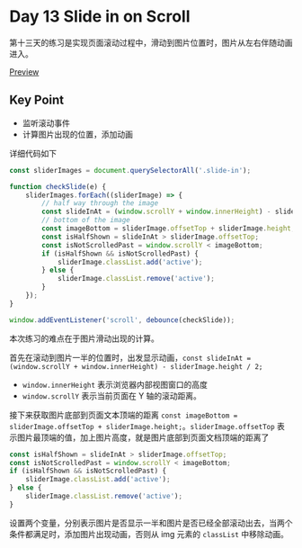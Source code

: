 # Day 13 Slide in on Scroll

第十三天的练习是实现页面滚动过程中，滑动到图片位置时，图片从左右伴随动画进入。

[Preview](http://htmlpreview.github.io/?https://github.com/shiwei93/JavaScript30/blob/master/13%20-%20Slide%20in%20on%20Scroll/index.html)

## Key Point

 * 监听滚动事件
 * 计算图片出现的位置，添加动画

详细代码如下 

``` javascript
const sliderImages = document.querySelectorAll('.slide-in');

function checkSlide(e) {
    sliderImages.forEach((sliderImage) => {
        // half way through the image
        const slideInAt = (window.scrollY + window.innerHeight) - sliderImage.height / 2;
        // bottom of the image
        const imageBottom = sliderImage.offsetTop + sliderImage.height;
        const isHalfShown = slideInAt > sliderImage.offsetTop;
        const isNotScrolledPast = window.scrollY < imageBottom;
        if (isHalfShown && isNotScrolledPast) {
            sliderImage.classList.add('active');
        } else {
            sliderImage.classList.remove('active');
        }
    });
}

window.addEventListener('scroll', debounce(checkSlide));
```

本次练习的难点在于图片滑动出现的计算。

首先在滚动到图片一半的位置时，出发显示动画，`const slideInAt = (window.scrollY + window.innerHeight) - sliderImage.height / 2;`

 * `window.innerHeight` 表示浏览器内部视图窗口的高度
 * `window.scrollY` 表示当前页面在 Y 轴的滚动距离。

接下来获取图片底部到页面文本顶端的距离 `const imageBottom = sliderImage.offsetTop + sliderImage.height;`。`sliderImage.offsetTop` 表示图片最顶端的值，加上图片高度，就是图片底部到页面文档顶端的距离了

``` javascript
const isHalfShown = slideInAt > sliderImage.offsetTop;
const isNotScrolledPast = window.scrollY < imageBottom;
if (isHalfShown && isNotScrolledPast) {
    sliderImage.classList.add('active');
} else {
    sliderImage.classList.remove('active');
}
```

设置两个变量，分别表示图片是否显示一半和图片是否已经全部滚动出去，当两个条件都满足时，添加图片出现动画，否则从 img 元素的 `classList` 中移除动画。
